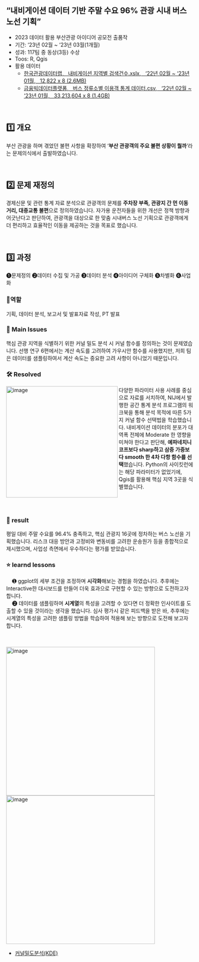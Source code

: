 ## “내비게이션 데이터 기반 주말 수요 96% 관광 시내 버스 노선 기획”
- 2023 데이터 활용 부산관광 아이디어 공모전 출품작
- 기간: ‘23년 02월 ~ ‘23년 03월(1개월)
- 성과: 117팀 중 동상(3등) 수상 
- Toos: R, Qgis
- 활용 데이터
  - [한국관광데이터랩,  &nbsp; 내비게이션 지역별 검색건수.xslx, &nbsp; ‘22년 02월 ~ ‘23년 01월, &nbsp; 12,822 x 8 (2.6MB)](https://datalab.visitkorea.or.kr/)
  - [금융빅데이터플랫폼, &nbsp; 버스 정류소별 이용객 통계 데이터.csv, &nbsp; ‘22년 02월 ~ ‘23년 01월, &nbsp; 33,213,604 x 8 (1.4GB)](https://www.bigdata-finance.kr/)
<br>


## 1️⃣ 개요
부산 관광을 하며 겪었던 불편 사항을 확장하여 ‘**부산 관광객의 주요 불편 상황이 뭘까**’라는 문제의식에서 출발하였습니다.

<br>

## 2️⃣ 문제 재정의
경제신문 및 관련 통계 자료 분석으로 관광객의 문제를 **주차장 부족, 관광지 간 먼 이동 거리, 대중교통 불편**으로 정의하였습니다. 자가용 운전자들을 위한 개선은 정책 방향과 어긋난다고 판단하여, 관광객을 대상으로 한 맞춤 시내버스 노선 기획으로 관광객에게 더 편리하고 효율적인 이동을 제공하는 것을 목표로 했습니다.

<br>

## 3️⃣ 과정 

❶문제정의 ❷데이터 수집 및 가공 ❸데이터 분석 ❹아이디어 구체화 ❺차별화 ❻사업화


### 👤역할
기획, 데이터 분석, 보고서 및 발표자료 작성, PT 발표
<br>

### 🧐 Main Issues
핵심 관광 지역을 식별하기 위한 커널 밀도 분석 시 커널 함수를 정의하는 것이 문제였습니다. 선행 연구 6편에서는 계산 속도를 고려하여 가우시안 함수를 사용했지만, 저희 팀은 데이터를 샘플링하여서 계산 속도는 중요한 고려 사항이 아니었기 때문입니다. 

### 🛠️ Resolved
<img align="left" src="https://user-images.githubusercontent.com/93497667/232210064-895073a8-147d-4e17-a439-cc1645897280.png" alt="image" width="300"/> 다양한 파라미터 사용 사례를 중심으로 자료를 서치하여, NIJ에서 발행한 공간 통계 분석 프로그램의 워크북을 통해 분석 목적에 따른 5가지 커널 함수 선택법을 학습했습니다. 내비게이션 데이터의 분포가 대역폭 전체에 Moderate 한 영향을 미쳐야 한다고 판단해, **예파네치니코프보다 sharp하고 삼중 가중보다 smooth 한 4차 다항 함수를 선택**했습니다. Python의 사이킷런에는 해당 파라미터가 없었기에, Qgis를 활용해 핵심 지역 3곳을 식별했습니다.

<br>
<br>

### 🎯 result
평일 대비 주말 수요를 96.4% 충족하고, 핵심 관광지 16곳에 정차하는 버스 노선을 기획했습니다. 리스크 대응 방안과 고정비와 변동비를 고려한 운송원가 등을 종합적으로 제시했으며, 사업성 측면에서 우수하다는 평가를 받았습니다.
<br>
### ⭐ learnd lessons
&nbsp;&nbsp;&nbsp;&nbsp;➊ ggplot의 세부 조건을 조정하며 **시각화**해보는 경험을 하였습니다. 추후에는 Interactive한 대시보드를 만들어 더욱 효과으로 구현할 수 있는 방향으로 도전하고자 합니다. 
<br>
&nbsp;&nbsp;&nbsp;&nbsp;➋ 데이터를 샘플링하며 **시계열**의 특성을 고려할 수 있다면 더 정확한 인사이트를 도출할 수 있을 것이라는 생각을 했습니다. 심사 평가시 같은 피드백을 받은 바, 추후에는 시계열의 특성을 고려한 샘플링 방법을 학습하여 적용해 보는 방향으로 도전해 보고자 합니다.

<br>
<br>

<div class="image-container">
  <img src="https://user-images.githubusercontent.com/93497667/232216526-99e27c85-daac-4a25-b49a-73c3848aaf25.jpg" alt="image"  width="400"/>
  <img src="https://user-images.githubusercontent.com/93497667/232216651-c00ad08b-0d94-43ef-998b-8851b734d169.jpg" alt="image"  width="400"/>
</div>


- [커널밀도분석(KDE)](https://www.notion.so/TMP-e977f66c09ee453b9e2c05d3869ff5e9?pvs=4)
